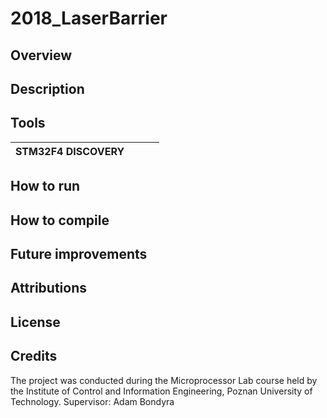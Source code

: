 # 2018_LaserBarrier

## Overview

## Description 

## Tools

| STM32F4 DISCOVERY |  |  |  |
| --- | --- | --- | --- |

## How to run

## How to compile

## Future improvements

## Attributions

## License

## Credits

The project was conducted during the Microprocessor Lab course held by the Institute of Control and Information Engineering, Poznan University of Technology.
Supervisor: Adam Bondyra

